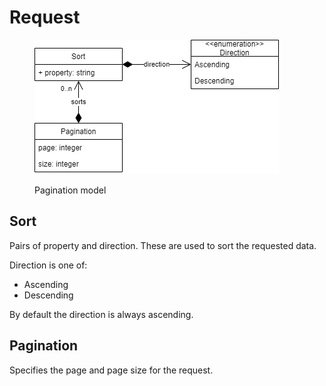 # Request

<figure><img src="../../.gitbook/assets/model_pagination.drawio.png" alt=""><figcaption><p>Pagination model</p></figcaption></figure>

## Sort

Pairs of property and direction. These are used to sort the requested data.

Direction is one of:

* Ascending
* Descending

By default the direction is always ascending.

## Pagination

Specifies the page and page size for the request.
